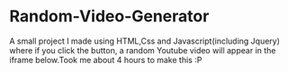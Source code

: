 # Random-Video-Generator
A small project I made using HTML,Css and Javascript(including Jquery) where if you click the button, a random Youtube video will appear in the iframe below.Took me about 4 hours to make this :P
